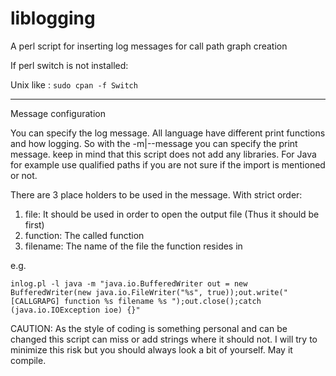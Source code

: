 # liblogging
A perl script for inserting log messages for call path graph creation

If perl switch is not installed:

Unix like : `sudo cpan -f Switch`

------
Message configuration

You can specify the log message. All language have different print functions and
how logging. So with the -m|--message you can specify the print message. keep in
mind that this script does not add any libraries. For Java for example use
qualified paths if you are not sure if the import is mentioned or not.

There are 3 place holders to be used in the message.
With strict order:

1. file: It should be used in order to open the output file (Thus it should be first)
2. function: The called function
3. filename: The name of the file the function resides in

e.g.

```
inlog.pl -l java -m "java.io.BufferedWriter out = new BufferedWriter(new java.io.FileWriter("%s", true));out.write("[CALLGRAPG] function %s filename %s ");out.close();catch (java.io.IOException ioe) {}"
```


CAUTION: As the style of coding is something personal and can be changed this
script can miss or add strings where it should not. I will try to minimize this
risk but you should always look a bit of yourself. May it compile.

